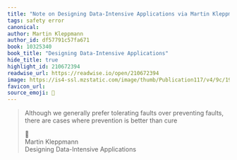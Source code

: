 ```yaml
---
title: "Note on Designing Data-Intensive Applications via Martin Kleppmann"
tags: safety error
canonical: 
author: Martin Kleppmann
author_id: df57791c57fa671
book: 10325340
book_title: "Designing Data-Intensive Applications"
hide_title: true
highlight_id: 210672394
readwise_url: https://readwise.io/open/210672394
image: https://is4-ssl.mzstatic.com/image/thumb/Publication117/v4/9c/19/ef/9c19eff9-74a0-c95c-33cb-743ae6acfbf0/9781491903100.jpg/2100x2756bb.jpeg
favicon_url: 
source_emoji: 📕
---
```


> Although we generally prefer tolerating faults over preventing faults, there are cases where prevention is better than cure
> <div class="quoteback-footer"><div class="quoteback-avatar"><span class="mini-emoji"> 📕</span></div><div class="quoteback-metadata"><div class="metadata-inner"><span style="display:none">FROM:</span><div aria-label="Martin Kleppmann" class="quoteback-author"> Martin Kleppmann</div><div aria-label="Designing Data-Intensive Applications" class="quoteback-title"> Designing Data-Intensive Applications</div></div></div></div>